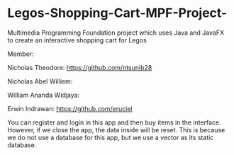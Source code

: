 # Legos-Shopping-Cart-MPF-Project-
Multimedia Programming Foundation project which uses Java and JavaFX to create an interactive shopping cart for Legos


Member:

Nicholas Theodore: https://github.com/ntsunib28

Nicholas Abel Williem: 

William Ananda Widjaya: 

Erwin Indrawan: https://github.com/eruciel


You can register and login in this app and then buy items in the interface. However, if we close the app, the data inside will be reset.
This is because we do not use a database for this app, but we use a vector as its static database.
